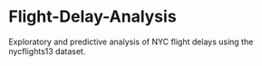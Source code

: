 # Flight-Delay-Analysis
Exploratory and predictive analysis of NYC flight delays using the nycflights13 dataset.
